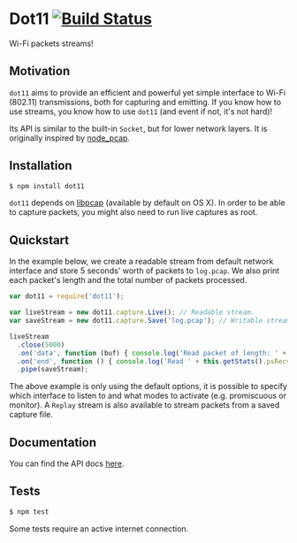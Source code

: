 # Dot11 [![Build Status](https://travis-ci.org/mtth/dot11.svg?branch=master)](https://travis-ci.org/mtth/dot11)


Wi-Fi packets streams!


## Motivation

`dot11` aims to provide an efficient and powerful yet simple interface to Wi-Fi
(802.11) transmissions, both for capturing and emitting. If you know how to use
streams, you know how to use `dot11` (and event if not, it's not hard)!

Its API is similar to the built-in `Socket`, but for lower network layers. It
is originally inspired by [node_pcap](https://github.com/mranney/node_pcap).


## Installation

```bash
$ npm install dot11
```

`dot11` depends on [libpcap](http://www.tcpdump.org/) (available by default on
OS X). In order to be able to capture packets, you might also need to run live
captures as root.


## Quickstart

In the example below, we create a readable stream from default network
interface and store 5 seconds' worth of packets to `log.pcap`. We also print
each packet's length and the total number of packets processed.

```javascript
var dot11 = require('dot11');

var liveStream = new dot11.capture.Live(); // Readable stream.
var saveStream = new dot11.capture.Save('log.pcap'); // Writable stream.

liveStream
  .close(5000)
  .on('data', function (buf) { console.log('Read packet of length: ' + buf.length); })
  .on('end', function () { console.log('Read ' + this.getStats().psRecv + ' packets!'); })
  .pipe(saveStream);
```

The above example is only using the default options, it is possible to specify
which interface to listen to and what modes to activate (e.g. promiscuous or
monitor). A `Replay` stream is also available to stream packets from a saved
capture file.


## Documentation

You can find the API docs
[here](https://github.com/mtth/dot11/blob/master/doc/api.md).


## Tests

```bash
$ npm test
```

Some tests require an active internet connection.
